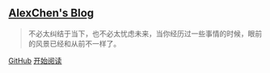 [comment]: <> (封面)

## [AlexChen's Blog](/blog)

> 不必太纠结于当下，也不必太忧虑未来，当你经历过一些事情的时候，眼前的风景已经和从前不一样了。

[GitHub](https://github.com/AlexChen68/docsify)
[开始阅读](README.md)
